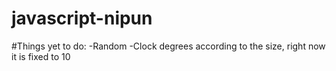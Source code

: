 # javascript-nipun

#Things yet to do:
  -Random
  -Clock degrees according to the size, right now it is fixed to 10
